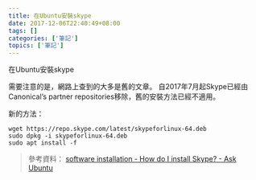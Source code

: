 ```yaml
---
title: 在Ubuntu安裝skype
date: 2017-12-06T22:40:49+08:00
tags: []
categories: ['筆記']
topics: ['筆記']
---
```



在Ubuntu安裝skype

<!--more-->

需要注意的是，網路上查到的大多是舊的文章。
自2017年7月起Skype已經由Canonical’s partner repositories移除，舊的安裝方法已經不適用。

新的方法：
```
wget https://repo.skype.com/latest/skypeforlinux-64.deb
sudo dpkg -i skypeforlinux-64.deb
sudo apt install -f
```

>參考資料：
>[software installation - How do I install Skype? - Ask Ubuntu](https://askubuntu.com/questions/7498/how-do-i-install-skype/932189#932189)

